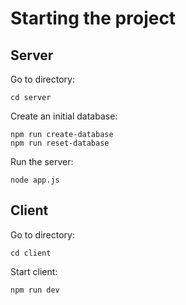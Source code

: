 # Starting the project

## Server

Go to directory:
```
cd server
```

Create an initial database: 
```
npm run create-database
npm run reset-database
```

Run the server:
```
node app.js
```

## Client

Go to directory:
```
cd client
```

Start client:
```
npm run dev
```